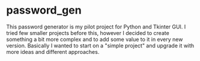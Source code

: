# password_gen

This password generator is my pilot project for Python and Tkinter GUI. I tried few smaller projects before this, however I decided to create something a bit more complex and to add some value to it in every new version.
Basically I wanted to start on a "simple project" and upgrade it with more ideas and different approaches. 
